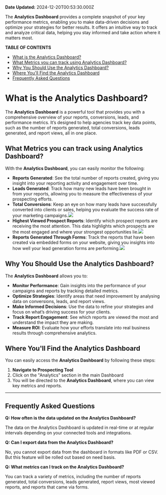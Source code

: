 **Date Updated:** 2024-12-20T00:53:30.000Z
  
  
The **Analytics Dashboard** provides a complete snapshot of your key performance metrics, enabling you to make data-driven decisions and optimize your strategies for better results. It offers an intuitive way to track and analyze critical data, helping you stay informed and take action where it matters most.
  
  
**TABLE OF CONTENTS**

* [What is the Analytics Dashboard?](#What-is-the-Analytics-Dashboard?)[](#What-Metrics-you-can-track-using-Analytics-Dashboard?)
* [What Metrics you can track using Analytics Dashboard?](#What-Metrics-you-can-track-using-Analytics-Dashboard?)[](#Why-You-Should-Use-the-Analytics-Dashboard?)
* [Why You Should Use the Analytics Dashboard?](#Why-You-Should-Use-the-Analytics-Dashboard?)[](#Where-You'll-Find-the-Analytics-Dashboard)
* [Where You'll Find the Analytics Dashboard](#Where-You'll-Find-the-Analytics-Dashboard)[](#Frequently-Asked-Questions)
* [Frequently Asked Questions](#Frequently-Asked-Questions)
  
  
# **What is the Analytics Dashboard?**

  
The **Analytics Dashboard** is a powerful tool that provides you with a comprehensive overview of your reports, conversions, leads, and performance metrics. It’s designed to help agencies track key data points, such as the number of reports generated, total conversions, leads generated, and report views, all in one place.

  
## **What Metrics you can track using Analytics Dashboard?**

  
With the **Analytics Dashboard**, you can easily monitor the following:

* **Reports Generated**: See the total number of reports created, giving you insight into your reporting activity and engagement over time.
* **Leads Generated**: Track how many new leads have been brought in from your reports, allowing you to measure the effectiveness of your prospecting efforts.
* **Total Conversions**: Keep an eye on how many leads have successfully converted into clients or sales, helping you evaluate the success rate of your marketing campaigns.![](https://s3.amazonaws.com/cdn.freshdesk.com/data/helpdesk/attachments/production/155035142922/original/byyqL6Dx6JSCDnK3jEX8TlSQIA6HWFO_ag.png?1729575417)
* **Highest Viewed Prospect Reports**: Identify which prospect reports are receiving the most attention. This data highlights which prospects are the most engaged and where your strongest opportunities lie.![](https://s3.amazonaws.com/cdn.freshdesk.com/data/helpdesk/attachments/production/155035142942/original/DGefWv7eOqcQs0LyuTQw2ndkFAULkM1tfg.png?1729575471)
* **Reports Generated Through Forms**: Track the reports that have been created via embedded forms on your website, giving you insights into how well your lead generation forms are performing.![](https://s3.amazonaws.com/cdn.freshdesk.com/data/helpdesk/attachments/production/155035142939/original/hG3jJifGbKs4AUzMG4QWz4AhsZp4UjsldQ.png?1729575446)

  
## **Why You Should Use the Analytics Dashboard?**

  
The **Analytics Dashboard** allows you to:

* **Monitor Performance**: Gain insights into the performance of your campaigns and reports by tracking detailed metrics.
* **Optimize Strategies**: Identify areas that need improvement by analysing data on conversions, leads, and report views.
* **Make Informed Decisions**: Use the data to refine your strategies and focus on what’s driving success for your clients.
* **Track Report Engagement**: See which reports are viewed the most and understand the impact they are making.
* **Measure ROI**: Evaluate how your efforts translate into real business results through comprehensive analytics.
  
  
## **Where You'll Find the Analytics Dashboard**

  
You can easily access the **Analytics Dashboard** by following these steps:

1. **Navigate to Prospecting Tool**
2. Click on the "Analytics" section in the main Dashboard
3. You will be directed to the **Analytics Dashboard**, where you can view key metrics and reports.

---

  
## **Frequently Asked Questions**

  
**Q: How often is the data updated on the Analytics Dashboard?**  
  
The data on the Analytics Dashboard is updated in real-time or at regular intervals depending on your connected tools and integrations.

  
**Q: Can I export data from the Analytics Dashboard?**  
  
No, you cannot export data from the dashboard in formats like PDF or CSV. But this feature will be rolled out based on need basis.

  
**Q: What metrics can I track on the Analytics Dashboard?**  
  
You can track a variety of metrics, including the number of reports generated, total conversions, leads generated, report views, most viewed reports, and reports that came via forms.
  
  
